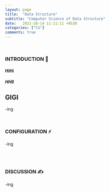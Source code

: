 ```yaml
---
layout: page
title:  "Data Structure"
subtitle: "Computer Science of Data Structure"
date:   2021-10-14 11:11:11 +0530
categories: ["CS"]
comments: true
---
```


<br>

### INTRODUCTION 💬  
#### HiHi  
##### HHII  
## GIGI  
-ing  

<br>

### CONFIGURATION ⚡

-ing  

<br>
<br>

### DISCUSSION ✍

-ing  

<br>
<br>

<script src="https://utteranc.es/client.js"
        repo="DCherish/DCherish.github.io"
        issue-term="pathname"
        theme="boxy-light"
        crossorigin="anonymous"
        async>
</script>
